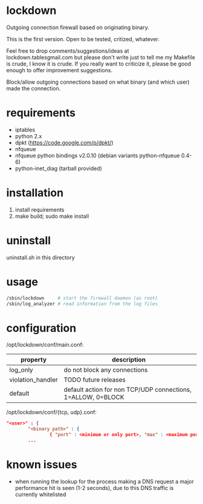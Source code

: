 lockdown
========
Outgoing connection firewall based on originating binary.

This is the first version. Open to be tested, critized, whatever.

Feel free to drop comments/suggestions/ideas at lockdown.tables<at>gmail.com but
please don't write just to tell me my Makefile is crude, I know it is crude. If you
really want to criticize it, please be good enough to offer improvement suggestions.

Block/allow outgoing connections based on what binary (and which user) made the connection.

requirements
============
* iptables
* python 2.x
* dpkt (https://code.google.com/p/dpkt/)
* nfqueue
* nfqueue python bindings v2.0.10 (debian variants python-nfqueue 0.4-6)
* python-inet_diag (tarball provided)

installation
============
1. install requirements
2. make build; sudo make install

uninstall
=========
uninstall.sh in this directory

usage
=====
```bash
/sbin/lockdown     # start the firewall daemon (as root)
/sbin/log_analyzer # read information from the log files
```
configuration
=============
/opt/lockdown/conf/main.conf:

property | description
-------- | -----------
log_only | do not block any connections
violation_handler | TODO future releases
default | default action for non TCP/UDP connections, 1=ALLOW, 0=BLOCK

/opt/lockdown/conf/{tcp, udp}.conf:
```json
"<user>" : {
        "<binary path>" : {
                { "port" : <minimum or only port>, "max" : <maximum port>, "destination" : [ "<destination IP or networks>", ] },
        ...
```

known issues
============
- when running the lookup for the process making a DNS request a major performance hit is seen (1-2 seconds), due to this DNS traffic is currently whitelisted
